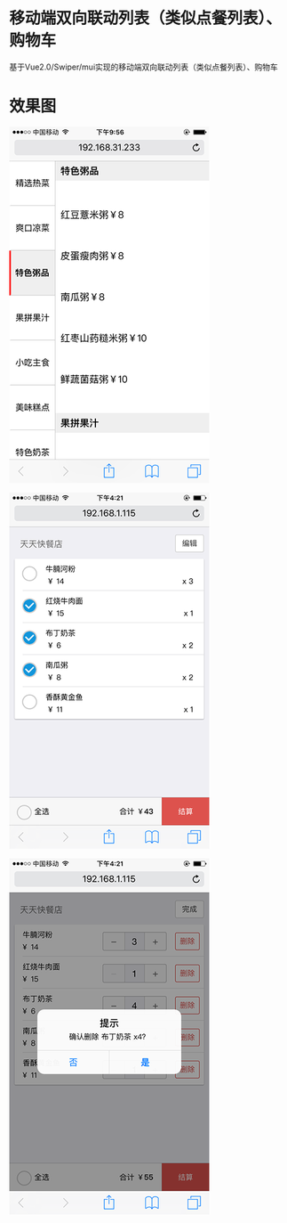 # 移动端双向联动列表（类似点餐列表）、购物车  
基于Vue2.0/Swiper/mui实现的移动端双向联动列表（类似点餐列表）、购物车  
# 效果图  
![Demo](https://raw.githubusercontent.com/inJonathan/imagestore/master/IMG_0737.PNG)  


![Demo](https://raw.githubusercontent.com/inJonathan/imagestore/master/IMG_0739.PNG)  


![Demo](https://raw.githubusercontent.com/inJonathan/imagestore/master/IMG_0740.PNG)
